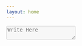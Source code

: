 ```yaml
---
layout: home
---
```


<div>
  <textarea id="inputor" class="inputor" placeholder="Write Here" disabled="disabled" spellcheck="false" autocapitalize="off" autocomplete="off" autocorrect="off"></textarea>
</div>
